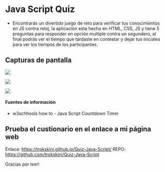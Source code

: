 # Java Script Quiz

- Encontrarás un divertido juego de reto para verificar tus conocimientos en JS contra reloj, la aplicación esta hecha en HTML, CSS, JS y tiene 5 preguntas para responder en opción multiple contra un segundero, al final podrás ver el tiempo que tardaste en contestar y dejar tus iniciales para ver los tiempos de los participantes.
 

## Capturas de pantalla

![](https://scontent.fntr11-1.fna.fbcdn.net/v/t39.30808-6/310946710_6072978516050119_7504118932564341352_n.jpg?_nc_cat=104&ccb=1-7&_nc_sid=730e14&_nc_ohc=xM1M8IGdMP0AX_5R_Yl&_nc_ht=scontent.fntr11-1.fna&oh=00_AT_ZyRqSVDCwfNgrRSCmofhilDQsohryBVtKPGgDunkwZg&oe=6342C730)

![](https://scontent.fntr11-1.fna.fbcdn.net/v/t39.30808-6/311145503_6072988209382483_8755686416032102919_n.jpg?_nc_cat=103&ccb=1-7&_nc_sid=730e14&_nc_ohc=3Q4BGmXdCJUAX_ID6GD&_nc_ht=scontent.fntr11-1.fna&oh=00_AT-ZtcBtqKPIBQQ1lJ55r60TCTv_DCAQCQfu6yk-4gFohQ&oe=63425EC9)

![](https://scontent.fntr11-1.fna.fbcdn.net/v/t39.30808-6/310961626_6072995482715089_6448242366191000188_n.jpg?_nc_cat=102&ccb=1-7&_nc_sid=730e14&_nc_ohc=j9MSgkwDk9IAX9TU_Z_&_nc_ht=scontent.fntr11-1.fna&oh=00_AT-huh1Y5vFuse9wxy6vPfMxZgo_mX3l-VvplHZ-U9IuUQ&oe=6343953C)

#### Fuentes de información
- w3schhools how to - Java Script Countdown Timer
## Prueba el custionario en el enlace a mi página web
Enlace:
https://trokskini.github.io/Quiz-Java-Script/
REPO:
https://github.com/trokskini/Quiz-Java-Script

Gracias por leer!
